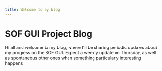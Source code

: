 ```yaml
---
title: Welcome to my blog
---
```


# SOF GUI Project Blog

Hi all and welcome to my blog, where I'll be sharing periodic updates about my progress on the SOF GUI. Expect a weekly update on Thursday, as well as spontaneous other ones when something particularly interesting happens.



